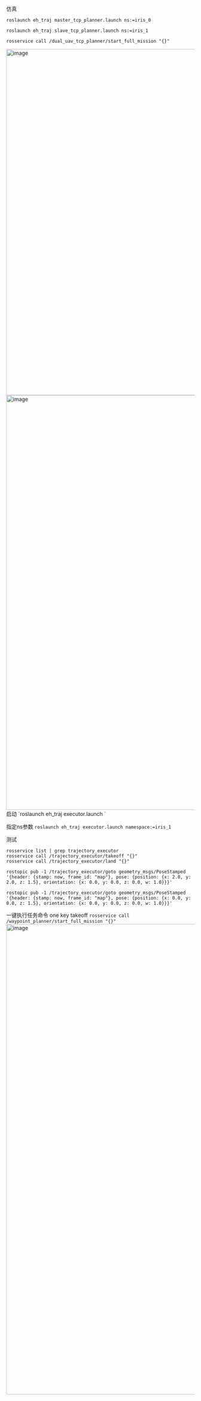 仿真
```
roslaunch eh_traj master_tcp_planner.launch ns:=iris_0
 
roslaunch eh_traj slave_tcp_planner.launch ns:=iris_1  

rosservice call /dual_uav_tcp_planner/start_full_mission "{}"

```


<img width="1137" height="923" alt="image" src="https://github.com/user-attachments/assets/04880d83-0bf0-47ad-af1b-5b4893f43b2a" />















<img width="1204" height="1106" alt="image" src="https://github.com/user-attachments/assets/f204f6a5-8e98-42e9-b315-c72db67c16b1" />
启动
`roslaunch eh_traj executor.launch `

指定ns参数
`roslaunch eh_traj executor.launch namespace:=iris_1`


测试

```
rosservice list | grep trajectory_executor
rosservice call /trajectory_executor/takeoff "{}"
rosservice call /trajectory_executor/land "{}"

rostopic pub -1 /trajectory_executor/goto geometry_msgs/PoseStamped '{header: {stamp: now, frame_id: "map"}, pose: {position: {x: 2.0, y: 2.0, z: 1.5}, orientation: {x: 0.0, y: 0.0, z: 0.0, w: 1.0}}}'

rostopic pub -1 /trajectory_executor/goto geometry_msgs/PoseStamped '{header: {stamp: now, frame_id: "map"}, pose: {position: {x: 0.0, y: 0.0, z: 1.5}, orientation: {x: 0.0, y: 0.0, z: 0.0, w: 1.0}}}'

```
一键执行任务命令 one key takeoff
`rosservice call /waypoint_planner/start_full_mission "{}"`
<img width="1239" height="1255" alt="image" src="https://github.com/user-attachments/assets/563650f8-b0a5-47f2-8acc-f304dc3edf67" />
